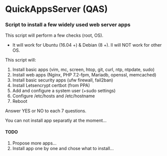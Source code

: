 # QuickAppsServer (QAS)
### Script to install a few widely used web server apps
This script will perform a few checks (root, OS).

- It will work for Ubuntu (16.04 +) & Debian (8 +). Il will NOT work for other OS.

This script will:
1. Install basic apps (vim, mc, screen, htop, git, curl, ntp, ntpdate, sudo)
2. Install web apps (Nginx, PHP 7.2-fpm, Mariadb, openssl, memcached)
3. Install basic security apps (ufw firewall, fail2ban)
4. Install Letsencrypt certbot (from PPA)
5. Add and configure a system user (+sudo settings)
6. Configure /etc/hosts and /etc/hostname
7. Reboot

Answer YES or NO to each 7 questions.

You can not install app separatly at the moment...

#### TODO
1. Propose more apps...
2. Install app one by one and chose what to install...
